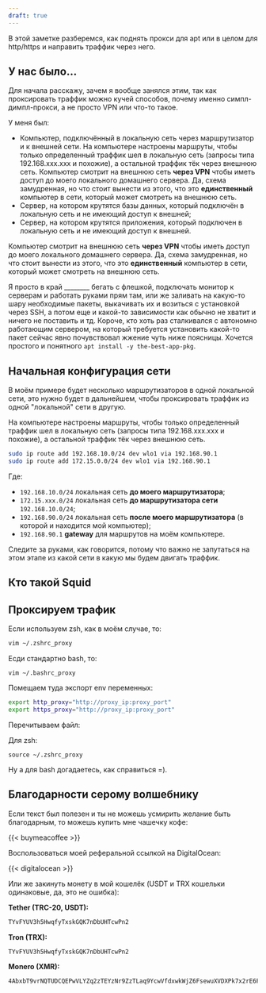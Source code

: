 ```yaml
---
draft: true
---
```


В этой заметке разберемся, как поднять прокси для apt или в целом для http/https и направить траффик через него.

## У нас было...

Для начала расскажу, зачем я вообще занялся этим, так как проксировать траффик можно кучей способов, почему именно 
симпл-димпл-прокси, а не просто VPN или что-то такое.

У меня был:
- Компьютер, подключённый в локальную сеть через маршрутизатор и к внешней сети. На компьютере настроены маршруты, 
чтобы только определенный траффик шел в локальную сеть (запросы типа 192.168.ххх.ххх и похожие), а остальной траффик 
тёк через внешнюю сеть. Компьютер смотрит на внешнюю сеть **через VPN** чтобы иметь доступ до моего локального домашнего 
сервера. Да, схема замудренная, но что стоит вынести из этого, что это **единственный** компьютер в сети, который может 
смотреть на внешнюю сеть.
- Сервер, на котором крутятся базы данных, который подключён в локальную сеть и не имеющий доступ к внешней;
- Сервер, на котором крутятся приложения, который подключен в локальную сеть и не имеющий доступ к внешней.

Компьютер смотрит на внешнюю сеть **через VPN** чтобы иметь 
доступ до моего локального домашнего сервера. Да, схема замудренная, но что стоит вынести из этого, что это 
**единственный** компьютер в сети, который может смотреть на внешнюю сеть.

Я просто в край \_\_\_\_\_\_\_\_ бегать с флешкой, подключать монитор к серверам и работать руками прям там, или же 
заливать на какую-то шару необходимые пакеты, выкачивать их и возиться с установкой через SSH, а потом еще и какой-то 
зависимости как обычно не хватит и ничего не поставить и тд. Короче, кто хоть раз сталкивался с автономно работающим 
сервером, на который требуется установить какой-то пакет сейчас явно почувствовал жжение чуть ниже поясницы. Хочется 
простого и понятного `apt install -y the-best-app-pkg`. 

## Начальная конфигурация сети

В моём примере будет несколько маршрутизаторов в одной локальной сети, это нужно будет в дальнейшем, чтобы проксировать 
траффик из одной "локальной" сети в другую.

На компьютере настроены маршруты, чтобы только определенный траффик шел в локальную сеть (запросы типа 192.168.ххх.ххх 
и похожие), а остальной траффик тёк через внешнюю сеть.

```bash
sudo ip route add 192.168.10.0/24 dev wlo1 via 192.168.90.1
sudo ip route add 172.15.0.0/24 dev wlo1 via 192.168.90.1
```

Где:
- `192.168.10.0/24` локальная сеть **до моего маршрутизатора**;
- `172.15.xxx.0/24` локальная сеть **до маршрутизатора сети** `192.168.10.0/24`;
- `192.168.90.0/24` локальная сеть **после моего маршрутизатора** (в которой и находится мой компьютер);
- `192.168.90.1` **gateway** для маршрутов на моём компьютере.

Следите за руками, как говорится, потому что важно не запутаться на этом этапе из какой сети в какую мы будем двигать 
траффик.

## Кто такой Squid

## Проксируем трафик

Если используем zsh, как в моём случае, то:

```bash
vim ~/.zshrc_proxy
```

Есди стандартно bash, то:

```
vim ~/.bashrc_proxy
```

Помещаем туда экспорт env переменных:

```bash
export http_proxy="http://proxy_ip:proxy_port"
export https_proxy="http://proxy_ip:proxy_port"
```

Перечитываем файл:

Для zsh:

```
source ~/.zshrc_proxy
```

Ну а для bash догадаетесь, как справиться =).

## Благодарности серому волшебнику

Если текст был полезен и ты не можешь усмирить желание быть благодарным, то можешь купить мне чашечку кофе: 

{{< buymeacoffee >}}

Воспользоваться моей реферальной ссылкой на DigitalOcean:

{{< digitalocean >}}

Или же закинуть монету в мой кошелёк (USDT и TRX кошельки одинаковые, да, это не ошибка):

**Tether (TRC-20, USDT):**

```markdown
TYvFYUV3h5HwqfyTxskGQK7nDbUHTcwPn2
```

**Tron (TRX):**

```markdown
TYvFYUV3h5HwqfyTxskGQK7nDbUHTcwPn2
```

**Monero (XMR):**

```markdown
4AbxbT9vrNQTUDCQEPwVLYZq2zTEYzNr9ZzTLaq9YcwVfdxwkWjZ6FsewuXVDXPk7x2rE6FZACmLePPgJEcY4rm1GSHkwTZ
```

